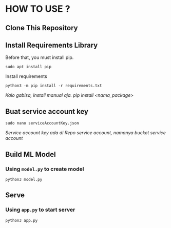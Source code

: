 # HOW TO USE ?

## Clone This Repository

## Install Requirements Library

Before that, you must install pip.

```
sudo apt install pip
```

Install requirements

```
python3 -m pip install -r requirements.txt
```

_Kalo gabisa, install manual aja. pip install <nama_package>_

## Buat service account key

```
sudo nano serviceAccountKey.json
```
_Service account key ada di Repo service account, namanya bucket service account_

## Build ML Model

### Using ```model.py``` to create model

```
python3 model.py
```

## Serve

### Using ```app.py``` to start server

```
python3 app.py
```
